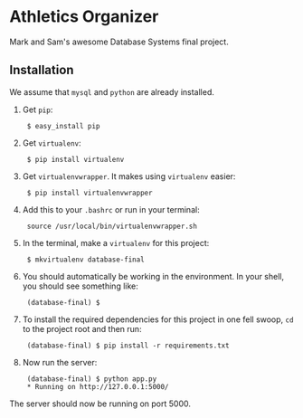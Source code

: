 Athletics Organizer
===================

Mark and Sam's awesome Database Systems final project.

Installation
------------

We assume that `mysql` and `python` are already installed.

1. Get `pip`:
    
        $ easy_install pip

2. Get `virtualenv`:

        $ pip install virtualenv

3. Get `virtualenvwrapper`. It makes using `virtualenv` easier:

        $ pip install virtualenvwrapper

4. Add this to your `.bashrc` or run in your terminal:

        source /usr/local/bin/virtualenvwrapper.sh

5. In the terminal, make a `virtualenv` for this project:

        $ mkvirtualenv database-final

6. You should automatically be working in the environment. In your shell,
you should see something like:

        (database-final) $ 

7. To install the required dependencies for this project in one fell swoop,
`cd` to the project root and then run:

        (database-final) $ pip install -r requirements.txt

8. Now run the server:

        (database-final) $ python app.py
        * Running on http://127.0.0.1:5000/

The server should now be running on port 5000.

    

    
